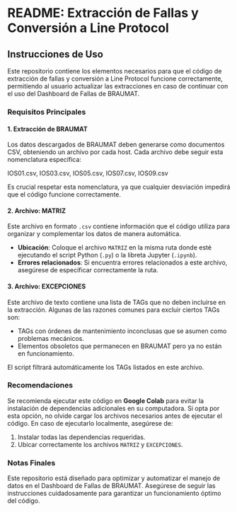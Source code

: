 # README: Extracción de Fallas y Conversión a Line Protocol

## Instrucciones de Uso

Este repositorio contiene los elementos necesarios para que el código de extracción de fallas y conversión a Line Protocol funcione correctamente, permitiendo al usuario actualizar las extracciones en caso de continuar con el uso del Dashboard de Fallas de BRAUMAT.

### Requisitos Principales

#### 1. **Extracción de BRAUMAT**
Los datos descargados de BRAUMAT deben generarse como documentos CSV, obteniendo un archivo por cada host. Cada archivo debe seguir esta nomenclatura específica:

IOS01.csv, IOS03.csv, IOS05.csv, IOS07.csv, IOS09.csv


Es crucial respetar esta nomenclatura, ya que cualquier desviación impedirá que el código funcione correctamente.

#### 2. **Archivo: MATRIZ**
Este archivo en formato `.csv` contiene información que el código utiliza para organizar y complementar los datos de manera automática.

- **Ubicación**: Coloque el archivo `MATRIZ` en la misma ruta donde esté ejecutando el script Python (`.py`) o la libreta Jupyter (`.ipynb`).
- **Errores relacionados**: Si encuentra errores relacionados a este archivo, asegúrese de especificar correctamente la ruta.

#### 3. **Archivo: EXCEPCIONES**
Este archivo de texto contiene una lista de TAGs que no deben incluirse en la extracción. Algunas de las razones comunes para excluir ciertos TAGs son:

- TAGs con órdenes de mantenimiento inconclusas que se asumen como problemas mecánicos.
- Elementos obsoletos que permanecen en BRAUMAT pero ya no están en funcionamiento.

El script filtrará automáticamente los TAGs listados en este archivo.

### Recomendaciones

Se recomienda ejecutar este código en **Google Colab** para evitar la instalación de dependencias adicionales en su computadora. Si opta por esta opción, no olvide cargar los archivos necesarios antes de ejecutar el código. En caso de ejecutarlo localmente, asegúrese de:

1. Instalar todas las dependencias requeridas.
2. Ubicar correctamente los archivos `MATRIZ` y `EXCEPCIONES`.

### Notas Finales

Este repositorio está diseñado para optimizar y automatizar el manejo de datos en el Dashboard de Fallas de BRAUMAT. Asegúrese de seguir las instrucciones cuidadosamente para garantizar un funcionamiento óptimo del código.
